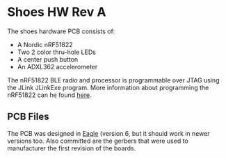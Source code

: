 Shoes HW Rev A
==============

The shoes hardware PCB consists of:
- A Nordic nRF51822
- Two 2 color thru-hole LEDs
- A center push button
- An ADXL362 accelerometer

The nRF51822 BLE radio and processor is programmable over JTAG using the JLink JLinkExe program.
More information about programming the nRF51822 can he found
[here](https://github.com/lab11/nrf5x-base#program-a-nrf51822).

PCB Files
---------

The PCB was designed in [Eagle](http://www.autodesk.com/products/eagle/overview)
(version 6, but it should work in newer versions too.
Also committed are the gerbers that were used to manufacturer the first
revision of the boards.
